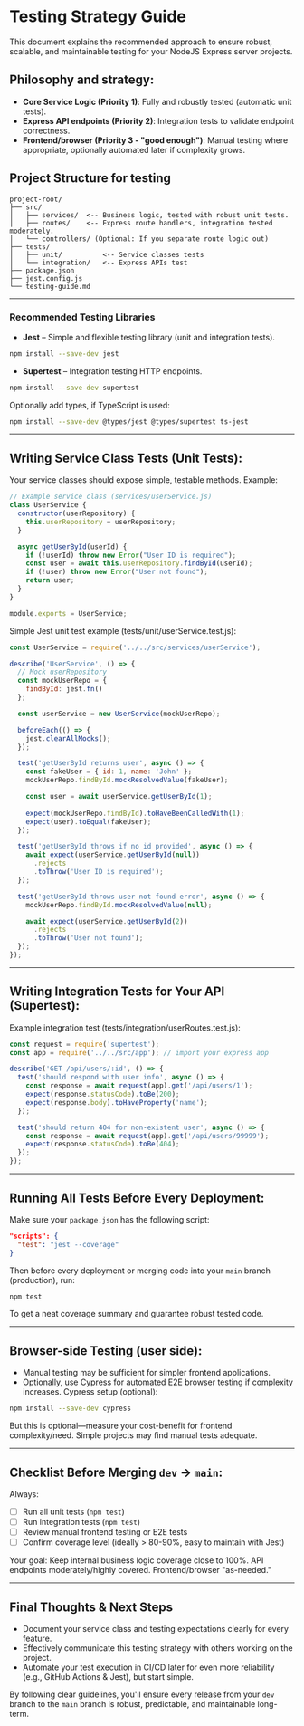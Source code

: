# Testing Strategy Guide

This document explains the recommended approach to ensure robust, scalable, and maintainable testing for your NodeJS Express server projects.

## Philosophy and strategy:

- **Core Service Logic (Priority 1)**: Fully and robustly tested (automatic unit tests).
- **Express API endpoints (Priority 2)**: Integration tests to validate endpoint correctness.
- **Frontend/browser (Priority 3 - "good enough")**: Manual testing where appropriate, optionally automated later if complexity grows.

## Project Structure for testing

```
project-root/
├── src/
│   ├── services/  <-- Business logic, tested with robust unit tests.
│   ├── routes/    <-- Express route handlers, integration tested moderately.
│   └── controllers/ (Optional: If you separate route logic out)
├── tests/
│   ├── unit/          <-- Service classes tests
│   └── integration/   <-- Express APIs test
├── package.json
├── jest.config.js
└── testing-guide.md
```

---

### Recommended Testing Libraries

- **Jest** – Simple and flexible testing library (unit and integration tests).
```bash
npm install --save-dev jest
```

- **Supertest** – Integration testing HTTP endpoints.
```bash
npm install --save-dev supertest
```

Optionally add types, if TypeScript is used:
```bash
npm install --save-dev @types/jest @types/supertest ts-jest
```

---

## Writing Service Class Tests (Unit Tests):

Your service classes should expose simple, testable methods. Example:

```js
// Example service class (services/userService.js)
class UserService {
  constructor(userRepository) {
    this.userRepository = userRepository;
  }

  async getUserById(userId) {
    if (!userId) throw new Error("User ID is required");
    const user = await this.userRepository.findById(userId);
    if (!user) throw new Error("User not found");
    return user;
  }
}

module.exports = UserService;
```

Simple Jest unit test example (tests/unit/userService.test.js):

```js
const UserService = require('../../src/services/userService');

describe('UserService', () => {
  // Mock userRepository
  const mockUserRepo = {
    findById: jest.fn()
  };

  const userService = new UserService(mockUserRepo);

  beforeEach(() => {
    jest.clearAllMocks();
  });

  test('getUserById returns user', async () => {
    const fakeUser = { id: 1, name: 'John' };
    mockUserRepo.findById.mockResolvedValue(fakeUser);

    const user = await userService.getUserById(1);
    
    expect(mockUserRepo.findById).toHaveBeenCalledWith(1);
    expect(user).toEqual(fakeUser);
  });

  test('getUserById throws if no id provided', async () => {
    await expect(userService.getUserById(null))
      .rejects
      .toThrow('User ID is required');
  });

  test('getUserById throws user not found error', async () => {
    mockUserRepo.findById.mockResolvedValue(null);

    await expect(userService.getUserById(2))
      .rejects
      .toThrow('User not found');
  });
});
```

---

## Writing Integration Tests for Your API (Supertest):

Example integration test (tests/integration/userRoutes.test.js):

```js
const request = require('supertest');
const app = require('../../src/app'); // import your express app

describe('GET /api/users/:id', () => {
  test('should respond with user info', async () => {
    const response = await request(app).get('/api/users/1');
    expect(response.statusCode).toBe(200);
    expect(response.body).toHaveProperty('name');
  });

  test('should return 404 for non-existent user', async () => {
    const response = await request(app).get('/api/users/99999');
    expect(response.statusCode).toBe(404);
  });
});
```

---

## Running All Tests Before Every Deployment:

Make sure your `package.json` has the following script:

```json
"scripts": {
  "test": "jest --coverage"
}
```

Then before every deployment or merging code into your `main` branch (production), run:

```bash
npm test
```

To get a neat coverage summary and guarantee robust tested code.

---

## Browser-side Testing (user side):

- Manual testing may be sufficient for simpler frontend applications.
- Optionally, use [Cypress](https://www.cypress.io/) for automated E2E browser testing if complexity increases. Cypress setup (optional):

```bash
npm install --save-dev cypress
```

But this is optional—measure your cost-benefit for frontend complexity/need. Simple projects may find manual tests adequate.

---

## Checklist Before Merging `dev` → `main`:

Always:

- [ ] Run all unit tests (`npm test`)
- [ ] Run integration tests (`npm test`)
- [ ] Review manual frontend testing or E2E tests
- [ ] Confirm coverage level (ideally > 80-90%, easy to maintain with Jest)

Your goal: Keep internal business logic coverage close to 100%. API endpoints moderately/highly covered. Frontend/browser "as-needed."

---

## Final Thoughts & Next Steps

- Document your service class and testing expectations clearly for every feature.
- Effectively communicate this testing strategy with others working on the project.
- Automate your test execution in CI/CD later for even more reliability (e.g., GitHub Actions & Jest), but start simple.

By following clear guidelines, you'll ensure every release from your `dev` branch to the `main` branch is robust, predictable, and maintainable long-term.
